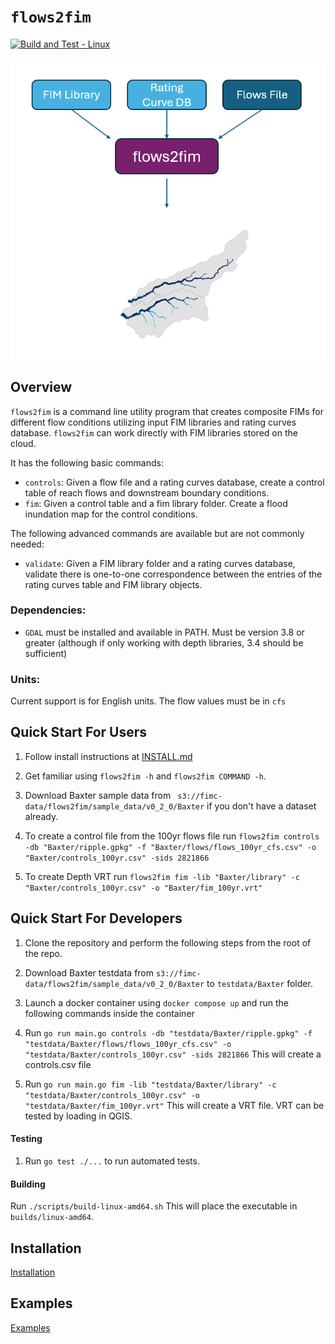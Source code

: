 # `flows2fim`

[![Build and Test - Linux](https://github.com/ar-siddiqui/flows2fim/actions/workflows/build_and_test_linux.yml/badge.svg?event=push)](https://github.com/ar-siddiqui/flows2fim/actions/workflows/build_and_test_linux.yml)

![alt text](image.png)
## Overview
`flows2fim` is a command line utility program that creates composite FIMs for different flow conditions utilizing input FIM libraries and rating curves database.
`flows2fim` can work directly with FIM libraries stored on the cloud.

It has the following basic commands:

 - `controls`: Given a flow file and a rating curves database, create a control table of reach flows and downstream boundary conditions.
 - `fim`: Given a control table and a fim library folder. Create a flood inundation map for the control conditions.

The following advanced commands are available but are not commonly needed:
 - `validate`: Given a FIM library folder and a rating curves database, validate there is one-to-one correspondence between the entries of the rating curves table and FIM library objects.

### Dependencies:
 - `GDAL` must be installed and available in PATH. Must be version 3.8 or greater (although if only working with depth libraries, 3.4 should be sufficient)

### Units:
Current support is for English units. The flow values must be in `cfs`

## Quick Start For Users

1. Follow install instructions at [INSTALL.md](INSTALL.md)

1. Get familiar using `flows2fim -h` and `flows2fim COMMAND -h`.

1. Download Baxter sample data from ` s3://fimc-data/flows2fim/sample_data/v0_2_0/Baxter` if you don't have a dataset already.

1. To create a control file from the 100yr flows file run `flows2fim controls -db "Baxter/ripple.gpkg" -f "Baxter/flows/flows_100yr_cfs.csv" -o "Baxter/controls_100yr.csv" -sids 2821866`

1. To create Depth VRT run `flows2fim fim -lib "Baxter/library" -c "Baxter/controls_100yr.csv" -o "Baxter/fim_100yr.vrt"`

## Quick Start For Developers

1. Clone the repository and perform the following steps from the root of the repo.

1. Download Baxter testdata from `s3://fimc-data/flows2fim/sample_data/v0_2_0/Baxter` to `testdata/Baxter` folder.

2. Launch a docker container using `docker compose up` and run the following commands inside the container

3. Run `go run main.go controls -db "testdata/Baxter/ripple.gpkg" -f "testdata/Baxter/flows/flows_100yr_cfs.csv" -o "testdata/Baxter/controls_100yr.csv" -sids 2821866` This will create a controls.csv file

4. Run `go run main.go fim -lib "testdata/Baxter/library" -c "testdata/Baxter/controls_100yr.csv" -o "testdata/Baxter/fim_100yr.vrt"` This will create a VRT file. VRT can be tested by loading in QGIS.

#### Testing

1. Run `go test ./...` to run automated tests.

#### Building

Run `./scripts/build-linux-amd64.sh` This will place the executable in `builds/linux-amd64`.

## Installation
[Installation](INSTALL.md)

## Examples
[Examples](EXAMPLES.md)

